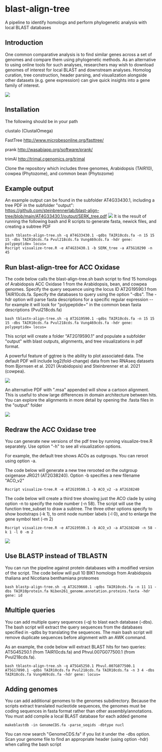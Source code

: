 # blast-align-tree
A pipeline to identify homologs and perform phylogenetic analysis with local BLAST databases
 
## Introduction
One common comparative analysis is to find similar genes across a set of genomes and compare them using phylogenetic methods. As an alternative to using online tools for such analyses, researchers may wish to download genomes of interest for local BLAST and downstream analyses. Homolog curation, tree construction, header parsing, and visualization alongside other datasets (e.g. gene expression) can give quick insights into a gene family of interest.

![](pipeline.jpg)

## Installation
The following should be in your path

clustalo (ClustalOmega)

FastTree http://www.microbesonline.org/fasttree/

prank http://wasabiapp.org/software/prank/

trimAl http://trimal.cgenomics.org/trimal

Clone the repository which includes three genomes, Arabidopsis (TAIR10), cowpea (Phytozome), and common bean (Phytozome)

## Example output
An example output can be found in the subfolder AT4G33430.1, including a tree PDF in the subfolder "output":
https://github.com/steinbrennerlab/blast-align-tree/blob/main/AT4G33430.1/output/SERK_tree.pdf
![](tree.png)
It is the result of running the following bash and R scripts to generate fasta, newick files, and creating a subtree PDF
```
bash tblastn-align-tree.sh -q AT4G33430.1 -qdbs TAIR10cds.fa -n 15 15 15 -dbs TAIR10cds.fa Pvul218cds.fa Vung469cds.fa -hdr gene: polypeptide= locus=
Rscript visualize-tree.R -e AT4G33430.1 -b SERK_tree -a AT5G10290 -n 45
```


## Run blast-align-tree for ACC Oxidase
The code below calls the blast-align-tree.sh bash script to find 15 homologs of Arabidopsis ACC Oxidase 1 from the Arabidopsis, bean, and cowpea genomes. Specify the query sequence using the locus ID AT2G19590.1 from TAIR10cds.fa. Specify the databases to query using the option "-dbs". The -hdr option will parse fasta descriptions for a specific regular expression -- for example it will look for "polypeptide=" in the common bean fasta descriptions (Pvul218cds.fa)
```
bash tblastn-align-tree.sh -q AT2G19590.1 -qdbs TAIR10cds.fa -n 15 15 15 -dbs TAIR10cds.fa Pvul218cds.fa Vung469cds.fa -hdr gene: polypeptide= locus= 
```
This script will create a folder "AT2G19590.1" and populate a subfolder "output" with blast outputs, alignments, and tree visualizations in pdf format. 

A powerful feature of ggtree is the ability to plot associated data. The default PDF will include log2(fold-change) data from two RNAseq datasets from Bjornsen et al. 2021 (Arabidopsis) and Steinbrenner et al. 2021 (cowpea). 

![](ACO-tree-1.png)

An alternative PDF with ".msa" appended will show a cartoon alignment. This is useful to show large differences in domain architecture between hits. You can explore the alignments in more detail by opening the .fasta files in the "output" folder

![](ACO-tree-2.png)

## Redraw the ACC Oxidase tree
You can generate new versions of the pdf tree by running visualize-tree.R separately. Use option "-h" to see all visualization options. 

For example, the default tree shows ACOs as outgroups. You can reroot using option -a. 

The code below will generate a new tree rerooted on the outgroup oxigenase JRG21 (AT2G38240). Option -b specifies a new filename "ACO_v2"
```
Rscript visualize-tree.R -e AT2G19590.1 -b ACO_v2 -a AT2G38240
```

The code below will create a third tree showing just the ACO clade by using option -n to specify the node number (-n 58). The script will use the function tree_subset to draw a subtree. The three other options specify to show bootstraps (-k 1), to omit node number labels (-l 0), and to enlarge the gene symbol text (-m 2)
```
Rscript visualize-tree.R -e AT2G19590.1 -b ACO_v3 -a AT2G38240 -n 58 -k 1 -l 0 -m 2 
```

![](ACO-tree-3.png)

## Use BLASTP instead of TBLASTN
You can run the pipeline against protein databases with a modified version of the script. The code below will pull 10 BIK1 homologs from Arabidopsis thaliana and Nicotiana benthamiana proteomes
```
bash blastp-align-tree.sh -q AT2G39660.1 -qdbs TAIR10cds.fa -n 11 11 -dbs TAIR10protein.fa Niben261_genome.annotation.proteins.fasta -hdr gene: id
```

## Multiple queries
You can add multiple query sequences (-q) to blast each database (-dbs). The bash script will extract the query sequences from the databases specified in -qdbs by translating the sequences. The main bash script will remove duplicate sequences before alignment with an AWK command.

As an example, the code below will extract BLAST hits for two queries: AT5G45250.1 (from TAIR10cds.fa) and Phvul.007G077500.1 (from Pvul218cds.fa). 
```
bash tblastn-align-tree.sh -q AT5G45250.1 Phvul.007G077500.1 AT5G17890.1 -qdbs TAIR10cds.fa Pvul218cds.fa TAIR10cds.fa -n 3 4 -dbs TAIR10cds.fa Vung469cds.fa -hdr gene: locus=
```


## Adding genomes
You can add additional genomes to the genomes subdirectory. Because the scripts extract translated nucleotide sequences, the genomes must be coding sequences in fasta format rather than other assembly/annotations. You must add compile a local BLAST database for each added genome

```makeblastdb -in GenomeCDS.fa -parse_seqids -dbtype nucl```

You can now search "GenomeCDS.fa" if you list it under the -dbs option. Scan your genome file to find an appropriate header (using option -hdr) when calling the bash script

